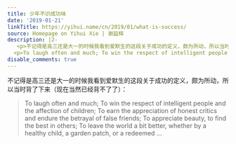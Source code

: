 ```yaml
---
title: 少年不识成功味
date: '2019-01-21'
linkTitle: https://yihui.name/cn/2019/01/what-is-success/
source: Homepage on Yihui Xie | 谢益辉
description: |2-
   <p>不记得是高三还是大一的时候我看到爱默生的这段关于成功的定义，颇为所动，所以当时背了下来（现在当然已经背不了了）：</p> <blockquote>
  <p>To laugh often and much; To win the respect of intelligent people and the affection of children; To earn the appreciation of honest critics and endure the betrayal of false friends; To appreciate beauty, to find the best in others; To leave the world a bit better, whether by a healthy child, a garden patch, or a redeemed  ...
disable_comments: true
---
```

 <p>不记得是高三还是大一的时候我看到爱默生的这段关于成功的定义，颇为所动，所以当时背了下来（现在当然已经背不了了）：</p> <blockquote>
<p>To laugh often and much; To win the respect of intelligent people and the affection of children; To earn the appreciation of honest critics and endure the betrayal of false friends; To appreciate beauty, to find the best in others; To leave the world a bit better, whether by a healthy child, a garden patch, or a redeemed  ...